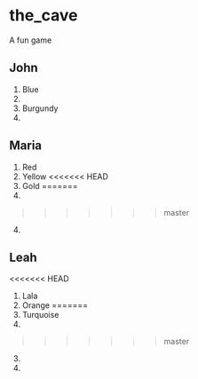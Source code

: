 # the_cave
A fun game

## John

1. Blue
2.
3. Burgundy 
4.

## Maria

1. Red
2. Yellow
<<<<<<< HEAD
3. Gold
=======
3.
>>>>>>> master
4.

## Leah

<<<<<<< HEAD
1. Lala
2. Orange
=======
1. Turquoise
2.
>>>>>>> master
3.
4.